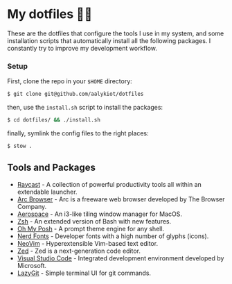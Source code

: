 # My dotfiles 👨‍💻

These are the dotfiles that configure the tools I use in my system, and some installation scripts that automatically install all the following packages. I constantly try to improve my development workflow.

### Setup

First, clone the repo in your `$HOME` directory:

```sh
$ git clone git@github.com/aalykiot/dotfiles
```

then, use the `install.sh` script to install the packages:

```sh
$ cd dotfiles/ && ./install.sh
```

finally, symlink the config files to the right places:

```sh
$ stow .
```

## Tools and Packages

- [Raycast](https://raycast.com) - A collection of powerful productivity tools all within an extendable launcher.
- [Arc Browser](https://arc.net/) - Arc is a freeware web browser developed by The Browser Company.
- [Aerospace](https://nikitabobko.github.io/AeroSpace/guide) - An i3-like tiling window manager for MacOS.
- [Zsh](https://www.zsh.org/) - An extended version of Bash with new features.
- [Oh My Posh](https://ohmyposh.dev/) - A prompt theme engine for any shell.
- [Nerd Fonts](https://www.nerdfonts.com/) - Developer fonts with a high number of glyphs (icons).
- [NeoVim](https://neovim.io/) - Hyperextensible Vim-based text editor.
- [Zed](https://zed.dev/) - Zed is a next-generation code editor.
- [Visual Studio Code](https://code.visualstudio.com/) - Integrated development environment developed by Microsoft.
- [LazyGit](https://github.com/jesseduffield/lazygit) - Simple terminal UI for git commands.
